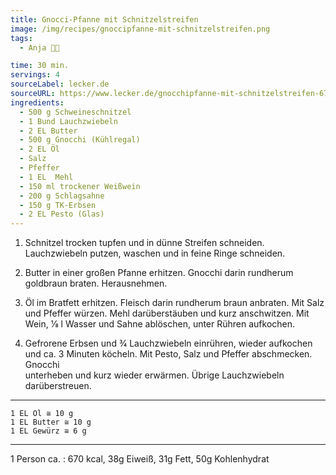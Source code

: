 ```yaml
---
title: Gnocci-Pfanne mit Schnitzelstreifen
image: /img/recipes/gnoccipfanne-mit-schnitzelstreifen.png
tags:
  - Anja 👩‍🍳

time: 30 min.
servings: 4
sourceLabel: lecker.de
sourceURL: https://www.lecker.de/gnocchipfanne-mit-schnitzelstreifen-67823.html
ingredients:
  - 500 g Schweineschnitzel  
  - 1 Bund Lauchzwiebeln  
  - 2 EL Butter  
  - 500 g Gnocchi (Kühlregal)  
  - 2 EL Öl  
  - Salz  
  - Pfeffer  
  - 1 EL  Mehl  
  - 150 ml trockener Weißwein  
  - 200 g Schlagsahne  
  - 150 g TK-Erbsen  
  - 2 EL Pesto (Glas)  
---
```


1. Schnitzel trocken tupfen und in dünne Streifen schneiden. Lauchzwiebeln 
   putzen, waschen und in feine Ringe schneiden. 

2. Butter in einer großen Pfanne erhitzen. Gnocchi darin rundherum 
   goldbraun braten. Herausnehmen. 

3. Öl im Bratfett erhitzen. Fleisch darin rundherum braun anbraten. Mit 
   Salz und Pfeffer würzen.     Mehl darüberstäuben und kurz anschwitzen.
   Mit Wein, 1⁄8 l Wasser und Sahne ablöschen, unter Rühren aufkochen. 

4. Gefrorene Erbsen und 3⁄4 Lauchzwiebeln einrühren, wieder aufkochen und 
   ca. 3 Minuten köcheln. Mit Pesto, Salz und Pfeffer abschmecken. Gnocchi       
   unterheben und kurz wieder erwärmen. Übrige Lauchzwiebeln darüberstreuen. 

***
    1 EL Öl ≅ 10 g
    1 EL Butter ≅ 10 g
    1 EL Gewürz ≅ 6 g
***

1 Person ca. : 670 kcal, 38g Eiweiß, 31g Fett, 50g Kohlenhydrat
